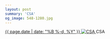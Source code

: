 ```yaml
---
layout: post
summary: 'CSA'
og_image: 548-1280.jpg
---
```


<p>
 <time>
  <a href="/548">
   {{ page.date | date: "%B %-d, %Y" }}
  </a>
 </time>
 <a href="/548">
  <img alt="CSA" sizes="(min-width: 700px) 50vw, calc(100vw - 2rem)" src="{{ site.assets_url }}/548-640.jpg" srcset="{{ site.assets_url }}/548-320.jpg 320w, {{ site.assets_url }}/548-640.jpg 640w, {{ site.assets_url }}/548-960.jpg 960w, {{ site.assets_url }}/548-1280.jpg 1280w"/>
 </a>
 <span>
  CSA
 </span>
</p>
